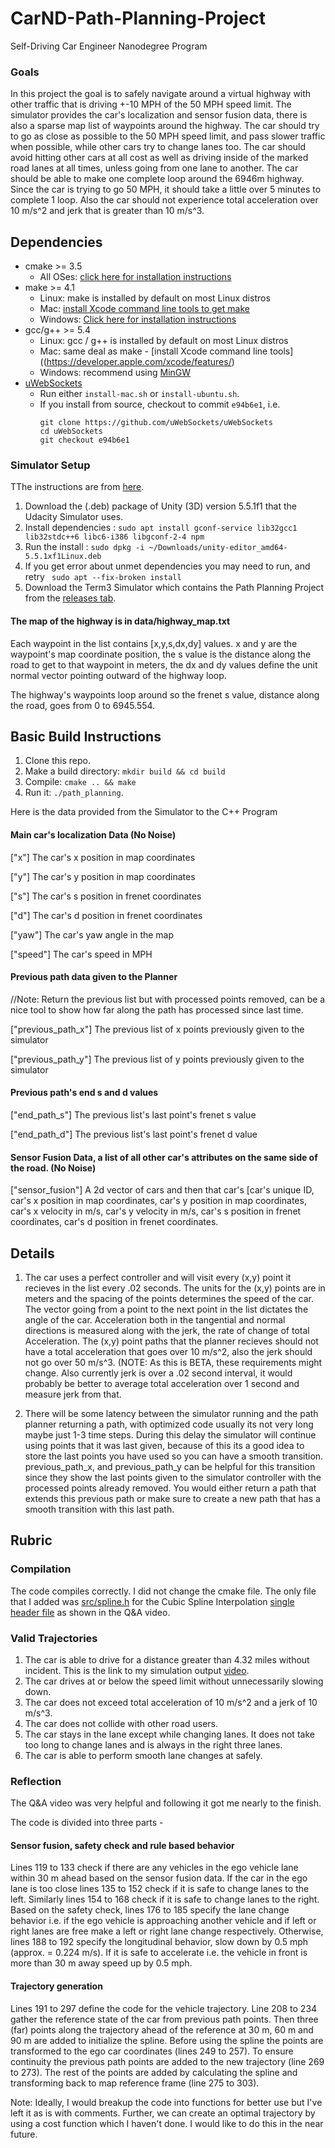 # CarND-Path-Planning-Project
Self-Driving Car Engineer Nanodegree Program

### Goals
In this project the goal is to safely navigate around a virtual highway with other traffic that is driving +-10 MPH of the 50 MPH speed limit. The simulator provides the car's localization and sensor fusion data, there is also a sparse map list of waypoints around the highway. The car should try to go as close as possible to the 50 MPH speed limit, and pass slower traffic when possible, while other cars try to change lanes too. The car should avoid hitting other cars at all cost as well as driving inside of the marked road lanes at all times, unless going from one lane to another. The car should be able to make one complete loop around the 6946m highway. Since the car is trying to go 50 MPH, it should take a little over 5 minutes to complete 1 loop. Also the car should not experience total acceleration over 10 m/s^2 and jerk that is greater than 10 m/s^3.

## Dependencies

* cmake >= 3.5
  * All OSes: [click here for installation instructions](https://cmake.org/install/)
* make >= 4.1
  * Linux: make is installed by default on most Linux distros
  * Mac: [install Xcode command line tools to get make](https://developer.apple.com/xcode/features/)
  * Windows: [Click here for installation instructions](http://gnuwin32.sourceforge.net/packages/make.htm)
* gcc/g++ >= 5.4
  * Linux: gcc / g++ is installed by default on most Linux distros
  * Mac: same deal as make - [install Xcode command line tools]((https://developer.apple.com/xcode/features/)
  * Windows: recommend using [MinGW](http://www.mingw.org/)
* [uWebSockets](https://github.com/uWebSockets/uWebSockets)
  * Run either `install-mac.sh` or `install-ubuntu.sh`.
  * If you install from source, checkout to commit `e94b6e1`, i.e.
    ```
    git clone https://github.com/uWebSockets/uWebSockets 
    cd uWebSockets
    git checkout e94b6e1
    ```
### Simulator Setup

TThe instructions are from [here](https://medium.com/@kaigo/how-to-install-udacitys-self-driving-car-simulator-on-ubuntu-20-04-14331806d6dd).

1. Download the (.deb) package of Unity (3D) version 5.5.1f1 that the Udacity Simulator uses. 
2. Install dependencies : `sudo apt install gconf-service lib32gcc1 lib32stdc++6 libc6-i386 libgconf-2-4 npm`
3. Run the install : `sudo dpkg -i ~/Downloads/unity-editor_amd64-5.5.1xf1Linux.deb`
4. If you get error about unmet dependencies you may need to run, and retry ` sudo apt --fix-broken install` 
5. Download the Term3 Simulator which contains the Path Planning Project from the [releases tab](https://github.com/udacity/self-driving-car-sim/releases/tag/T3_v1.2).  

#### The map of the highway is in data/highway_map.txt
Each waypoint in the list contains  [x,y,s,dx,dy] values. x and y are the waypoint's map coordinate position, the s value is the distance along the road to get to that waypoint in meters, the dx and dy values define the unit normal vector pointing outward of the highway loop.

The highway's waypoints loop around so the frenet s value, distance along the road, goes from 0 to 6945.554.

## Basic Build Instructions

1. Clone this repo.
2. Make a build directory: `mkdir build && cd build`
3. Compile: `cmake .. && make`
4. Run it: `./path_planning`.

Here is the data provided from the Simulator to the C++ Program

#### Main car's localization Data (No Noise)

["x"] The car's x position in map coordinates

["y"] The car's y position in map coordinates

["s"] The car's s position in frenet coordinates

["d"] The car's d position in frenet coordinates

["yaw"] The car's yaw angle in the map

["speed"] The car's speed in MPH

#### Previous path data given to the Planner

//Note: Return the previous list but with processed points removed, can be a nice tool to show how far along
the path has processed since last time. 

["previous_path_x"] The previous list of x points previously given to the simulator

["previous_path_y"] The previous list of y points previously given to the simulator

#### Previous path's end s and d values 

["end_path_s"] The previous list's last point's frenet s value

["end_path_d"] The previous list's last point's frenet d value

#### Sensor Fusion Data, a list of all other car's attributes on the same side of the road. (No Noise)

["sensor_fusion"] A 2d vector of cars and then that car's [car's unique ID, car's x position in map coordinates, car's y position in map coordinates, car's x velocity in m/s, car's y velocity in m/s, car's s position in frenet coordinates, car's d position in frenet coordinates. 

## Details

1. The car uses a perfect controller and will visit every (x,y) point it recieves in the list every .02 seconds. The units for the (x,y) points are in meters and the spacing of the points determines the speed of the car. The vector going from a point to the next point in the list dictates the angle of the car. Acceleration both in the tangential and normal directions is measured along with the jerk, the rate of change of total Acceleration. The (x,y) point paths that the planner recieves should not have a total acceleration that goes over 10 m/s^2, also the jerk should not go over 50 m/s^3. (NOTE: As this is BETA, these requirements might change. Also currently jerk is over a .02 second interval, it would probably be better to average total acceleration over 1 second and measure jerk from that.

2. There will be some latency between the simulator running and the path planner returning a path, with optimized code usually its not very long maybe just 1-3 time steps. During this delay the simulator will continue using points that it was last given, because of this its a good idea to store the last points you have used so you can have a smooth transition. previous_path_x, and previous_path_y can be helpful for this transition since they show the last points given to the simulator controller with the processed points already removed. You would either return a path that extends this previous path or make sure to create a new path that has a smooth transition with this last path.

## Rubric

### Compilation

The code compiles correctly. I did not change the cmake file. The only file that I added was [src/spline.h](https://github.com/prasadshingne/CarND-Path-Planning-Project/blob/master/src/spline.h) for the Cubic Spline Interpolation [single header file](https://kluge.in-chemnitz.de/opensource/spline/) as shown in the Q&A video.

### Valid Trajectories

1. The car is able to drive for a distance greater than 4.32 miles without incident. This is the link to my simulation output [video](https://www.youtube.com/watch?v=Iq18Msnl48s).
2. The car drives at or below the speed limit without unnecessarily slowing down.
3. The car does not exceed total acceleration of 10 m/s^2 and a jerk of 10 m/s^3.
4. The car does not collide with other road users.
5. The car stays in the lane except while changing lanes. It does not take too long to change lanes and is always in the right three lanes.
6. The car is able to perform smooth lane changes at safely.

### Reflection

The Q&A video was very helpful and following it got me nearly to the finish.

The code is divided into three parts -

#### Sensor fusion, safety check and rule based behavior 
Lines 119 to 133 check if there are any vehicles in the ego vehicle lane within 30 m ahead based on the sensor fusion data. If the car in the ego lane is too close lines 135 to 152 check if it is safe to change lanes to the left. Similarly lines 154 to 168 check if it is safe to change lanes to the right. Based on the safety check, lines 176 to 185 specify the lane change behavior i.e. if the ego vehicle is approaching another vehicle and if left or right lanes are free make a left or right lane change respectively. Otherwise, lines 188 to 192 specify the longitudinal behavior, slow down by 0.5 mph (approx. = 0.224 m/s). If it is safe to accelerate i.e. the vehicle in front is more than 30 m away speed up by 0.5 mph.

#### Trajectory generation
Lines 191 to 297 define the code for the vehicle trajectory. Line 208 to 234 gather the reference state of the car from previous path points. Then three (far) points along the trajectory ahead of the reference at 30 m, 60 m and 90 m are added to initialize the spline. Before using the spline the points are transformed to the ego car coordinates (lines 249 to 257). To ensure continuity the previous path points are added to the new trajectory (line 269  to 273). The rest of the points are added by calculating the spline and transforming back to map reference frame (line 275 to 303). 

Note: Ideally, I would breakup the code into functions for better use but I've left it as is with comments. Further, we can create an optimal trajectory by using a cost function which I haven't done. I would like to do this in the near future.







